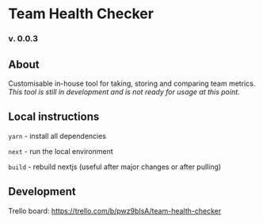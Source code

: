 # Team Health Checker

### v. 0.0.3

## About

Customisable in-house tool for taking, storing and comparing team metrics.
_This tool is still in development and is not ready for usage at this point._

## Local instructions

`yarn` - install all dependencies

`next` - run the local environment

`build` - rebuild nextjs (useful after major changes or after pulling)

## Development

Trello board: https://trello.com/b/pwz9bIsA/team-health-checker
